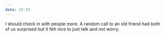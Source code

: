 ```yaml
---
date: 23:19
---
```


I should check in with people more. A random call to an old friend had both of us surprised but it felt nice to just talk and not worry.
